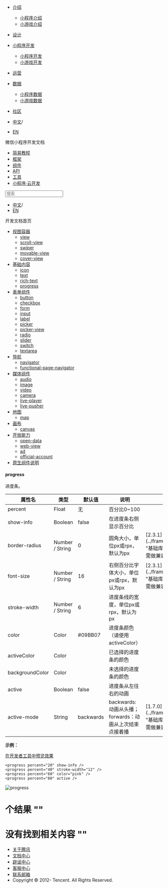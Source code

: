 <div class="book with-summary">

<div class="head">

<div class="head_box">

# [](javascript:; "_('微信公众平台 小程序')")

<div class="header_ctrls">

*   [介绍](javascript:;)
    *   [小程序介绍](https://developers.weixin.qq.com/miniprogram/introduction/index.html?t=18110517)
    *   [小游戏介绍](https://developers.weixin.qq.com/minigame/introduction/index.html?t=18110517)
*   [设计](https://developers.weixin.qq.com/miniprogram/design/index.html?t=18110517)
*   [小程序开发](javascript:;)
    *   [小程序开发](https://developers.weixin.qq.com/miniprogram/dev/index.html?t=18110517)
    *   [小游戏开发](https://developers.weixin.qq.com/minigame/dev/index.html?t=18110517)
*   [运营](https://developers.weixin.qq.com/miniprogram/product/index.html?t=18110517)
*   [数据](javascript:;)
    *   [小程序数据](https://developers.weixin.qq.com/miniprogram/analysis/index.html?t=18110517)
    *   [小游戏数据](https://developers.weixin.qq.com/minigame/analysis/index.html?t=18110517)
*   [社区](https://developers.weixin.qq.com/)

*   [中文](https://developers.weixin.qq.com/miniprogram/dev/component/progress.html?t=18110517)<span class="split-line">/</span>
*   [EN](https://developers.weixin.qq.com/miniprogram/en/dev/component/progress.html?t=18110517)

</div>

</div>

</div>

<div class="sub_nav_box">

<div class="sub_nav_inner">

<div class="book-summary-opr" id="js-book-summary-opr"><a class="book-summary-btn"></a></div>

<div class="top_sub_nav">

<div class="top_title_wap"><span class="icon_title icon_dev"></span>

微信小程序开发文档

</div>

*   [简易教程](../)
*   [框架](../framework/MINA.html)
*   [组件](.)
*   [API](../api/)
*   [工具](../devtools/devtools.html)
*   [小程序·云开发](../wxcloud/basis/getting-started.html)

</div>

<div id="book-search-input" role="search">

<form><label for="search-input" class="search-icon" id="js-search-icon"></label><input type="text" id="search-input" name="search-input" placeholder="搜索"> </form>

</div>

*   [中文](https://developers.weixin.qq.com/miniprogram/dev/component/progress.html?t=18110517)<span class="split-line">/</span>
*   [EN](https://developers.weixin.qq.com/miniprogram/en/dev/component/progress.html?t=18110517)

</div>

</div>

<div class="book-summary">

<div class="book-summary-home" id="js-summary-home"><a><span class="icon_home_s icon_dev"></span><span class="s_title_2">开发文档首页</span></a></div>

<nav role="navigation">

*   [视图容器](./view.html)
    *   [view](./view.html)
    *   [scroll-view](./scroll-view.html)
    *   [swiper](./swiper.html)
    *   [movable-view](./movable-view.html)
    *   [cover-view](./cover-view.html)
*   [基础内容](./icon.html)
    *   [icon](./icon.html)
    *   [text](./text.html)
    *   [rich-text](./rich-text.html)
    *   [progress](./progress.html)
*   [表单组件](./button.html)
    *   [button](./button.html)
    *   [checkbox](./checkbox.html)
    *   [form](./form.html)
    *   [input](./input.html)
    *   [label](./label.html)
    *   [picker](./picker.html)
    *   [picker-view](./picker-view.html)
    *   [radio](./radio.html)
    *   [slider](./slider.html)
    *   [switch](./switch.html)
    *   [textarea](./textarea.html)
*   [导航](./navigator.html)
    *   [navigator](./navigator.html)
    *   [functional-page-navigator](./functional-page-navigator.html)
*   [媒体组件](./audio.html)
    *   [audio](./audio.html)
    *   [image](./image.html)
    *   [video](./video.html)
    *   [camera](./camera.html)
    *   [live-player](./live-player.html)
    *   [live-pusher](./live-pusher.html)
*   [地图](./map.html)
    *   [map](./map.html)
*   [画布](./canvas.html)
    *   [canvas](./canvas.html)
*   [开放能力](./open-data.html)
    *   [open-data](./open-data.html)
    *   [web-view](./web-view.html)
    *   [ad](./ad.html)
    *   [official-account](./official-account.html)
*   [原生组件说明](./native-component.html)

</nav>

</div>

<div class="book-body">

<div class="body-inner">

<div class="page-wrapper" tabindex="-1" role="main">

<div class="page-inner">

<div id="book-search-results">

<div class="search-noresults">

<section class="normal markdown-section">

#### progress

进度条。

<table>

<thead>

<tr>

<th>属性名</th>

<th>类型</th>

<th>默认值</th>

<th>说明</th>

<th>最低版本</th>

</tr>

</thead>

<tbody>

<tr>

<td>percent</td>

<td>Float</td>

<td>无</td>

<td>百分比0~100</td>

<td></td>

</tr>

<tr>

<td>show-info</td>

<td>Boolean</td>

<td>false</td>

<td>在进度条右侧显示百分比</td>

<td></td>

</tr>

<tr>

<td>border-radius</td>

<td>Number / String</td>

<td>0</td>

<td>圆角大小，单位px或rpx，默认为px</td>

<td>[2.3.1](../framework/compatibility.html "基础库 2.3.1 开始支持，低版本需做兼容处理。")</td>

</tr>

<tr>

<td>font-size</td>

<td>Number / String</td>

<td>16</td>

<td>右侧百分比字体大小，单位px或rpx，默认为px</td>

<td>[2.3.1](../framework/compatibility.html "基础库 2.3.1 开始支持，低版本需做兼容处理。")</td>

</tr>

<tr>

<td>stroke-width</td>

<td>Number / String</td>

<td>6</td>

<td>进度条线的宽度，单位px或rpx，默认为px</td>

<td></td>

</tr>

<tr>

<td>color</td>

<td>Color</td>

<td>#09BB07</td>

<td>进度条颜色 （请使用 activeColor）</td>

<td></td>

</tr>

<tr>

<td>activeColor</td>

<td>Color</td>

<td></td>

<td>已选择的进度条的颜色</td>

<td></td>

</tr>

<tr>

<td>backgroundColor</td>

<td>Color</td>

<td></td>

<td>未选择的进度条的颜色</td>

<td></td>

</tr>

<tr>

<td>active</td>

<td>Boolean</td>

<td>false</td>

<td>进度条从左往右的动画</td>

<td></td>

</tr>

<tr>

<td>active-mode</td>

<td>String</td>

<td>backwards</td>

<td>backwards: 动画从头播；forwards：动画从上次结束点接着播</td>

<td>[1.7.0](../framework/compatibility.html "基础库 1.7.0 开始支持，低版本需做兼容处理。")</td>

</tr>

</tbody>

</table>

**示例：**

[在开发者工具中预览效果](wechatide://minicode/Oga4Hcmj6cYS "在开发者工具中预览效果")

    <progress percent="20" show-info />
    <progress percent="40" stroke-width="12" />
    <progress percent="60" color="pink" />
    <progress percent="80" active />

![progress](https://developers.weixin.qq.com/miniprogram/dev/image/pic/progress.png?t=18110517)

</section>

</div>

<div class="search-results">

<div class="has-results">

# <span class="search-results-count"></span>个结果 "<span class="search-query"></span>"

</div>

<div class="no-results">

# 没有找到相关内容 "<span class="search-query"></span>"

</div>

</div>

</div>

</div>

</div>

<div class="foot" id="footer">

*   [关于腾讯](https://www.tencent.com/)
*   [文档中心](https://developers.weixin.qq.com/miniprogram/introduction/index.html)
*   [辟谣中心](https://mp.weixin.qq.com/cgi-bin/opshowpage?action=dispelinfo)
*   [客服中心](https://kf.qq.com/product/wx_xcx.html)
*   [联系邮箱](mailto:weixinmp@qq.com)
*   Copyright © 2012-<span id="s_copyright_year"></span> Tencent. All Rights Reserved.

</div>

</div>

[](./rich-text.html)</div>

</div>